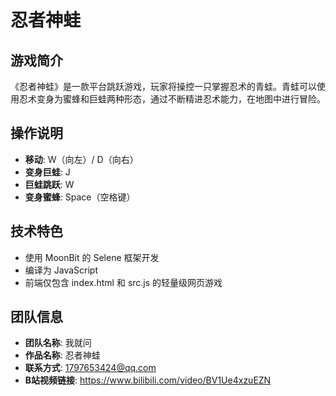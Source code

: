 # 忍者神蛙

## 游戏简介
《忍者神蛙》是一款平台跳跃游戏，玩家将操控一只掌握忍术的青蛙。青蛙可以使用忍术变身为蜜蜂和巨蛙两种形态，通过不断精进忍术能力，在地图中进行冒险。

## 操作说明
- **移动**: W（向左）/ D（向右）
- **变身巨蛙**: J
- **巨蛙跳跃**: W
- **变身蜜蜂**: Space（空格键）

## 技术特色
- 使用 MoonBit 的 Selene 框架开发
- 编译为 JavaScript
- 前端仅包含 index.html 和 src.js 的轻量级网页游戏

## 团队信息
- **团队名称**: 我就问
- **作品名称**: 忍者神蛙
- **联系方式**: 1797653424@qq.com
- **B站视频链接**: https://www.bilibili.com/video/BV1Ue4xzuEZN